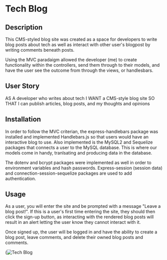# Tech Blog

## Description

This CMS-styled blog site was created as a space for developers to write blog posts about tech as well as interact with other user's blogpost by writing comments beneath posts.

Using the MVC paradaigm allowed the developer (me) to create functionality within the controllers, send them through to their models, and have the user see the outcome from through the views, or handlesbars.

## User Story 
AS A developer who writes about tech
I WANT a CMS-style blog site
SO THAT I can publish articles, blog posts, and my thoughts and opinions

## Installation

In order to follow the MVC criterian, the express-handlebars package was installed and implemented Handlebars.js so that users would have an interactive blog to use. Also implemented is the MySQL2 and Sequelize packages that connects a user to the MySQL database. This is where our models come in handy, tranlsating and producing data in the database.

The dotenv and bcrypt packages were implemented as well in order to environment variables and hash passwords. Express-session (session data) and connection-session-sequelize packages are used to add authentication. 

## Usage   
As a user, you will enter the site and be prompted with a message "Leave a blog post!". If this is a user's first time entering the site, they should then click the sign-up button, as interacting with the rendered blog posts will result in an alert letting the user know they cannot interact with it.

Once signed up, the user will be logged in and have the ability to create a blog post, leave comments, and delete their owned blog posts and comments.

(![Tech Blog](https://user-images.githubusercontent.com/117767518/218594045-ecca20a6-f747-4d1c-baa7-11de607983c9.gif)

